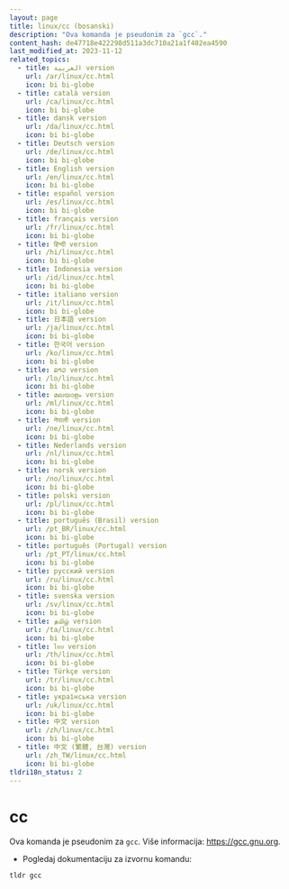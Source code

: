 ```yaml
---
layout: page
title: linux/cc (bosanski)
description: "Ova komanda je pseudonim za `gcc`."
content_hash: de47718e422298d511a3dc710a21a1f402ea4590
last_modified_at: 2023-11-12
related_topics:
  - title: العربية version
    url: /ar/linux/cc.html
    icon: bi bi-globe
  - title: català version
    url: /ca/linux/cc.html
    icon: bi bi-globe
  - title: dansk version
    url: /da/linux/cc.html
    icon: bi bi-globe
  - title: Deutsch version
    url: /de/linux/cc.html
    icon: bi bi-globe
  - title: English version
    url: /en/linux/cc.html
    icon: bi bi-globe
  - title: español version
    url: /es/linux/cc.html
    icon: bi bi-globe
  - title: français version
    url: /fr/linux/cc.html
    icon: bi bi-globe
  - title: हिन्दी version
    url: /hi/linux/cc.html
    icon: bi bi-globe
  - title: Indonesia version
    url: /id/linux/cc.html
    icon: bi bi-globe
  - title: italiano version
    url: /it/linux/cc.html
    icon: bi bi-globe
  - title: 日本語 version
    url: /ja/linux/cc.html
    icon: bi bi-globe
  - title: 한국어 version
    url: /ko/linux/cc.html
    icon: bi bi-globe
  - title: ລາວ version
    url: /lo/linux/cc.html
    icon: bi bi-globe
  - title: മലയാളം version
    url: /ml/linux/cc.html
    icon: bi bi-globe
  - title: नेपाली version
    url: /ne/linux/cc.html
    icon: bi bi-globe
  - title: Nederlands version
    url: /nl/linux/cc.html
    icon: bi bi-globe
  - title: norsk version
    url: /no/linux/cc.html
    icon: bi bi-globe
  - title: polski version
    url: /pl/linux/cc.html
    icon: bi bi-globe
  - title: português (Brasil) version
    url: /pt_BR/linux/cc.html
    icon: bi bi-globe
  - title: português (Portugal) version
    url: /pt_PT/linux/cc.html
    icon: bi bi-globe
  - title: русский version
    url: /ru/linux/cc.html
    icon: bi bi-globe
  - title: svenska version
    url: /sv/linux/cc.html
    icon: bi bi-globe
  - title: தமிழ் version
    url: /ta/linux/cc.html
    icon: bi bi-globe
  - title: ไทย version
    url: /th/linux/cc.html
    icon: bi bi-globe
  - title: Türkçe version
    url: /tr/linux/cc.html
    icon: bi bi-globe
  - title: українська version
    url: /uk/linux/cc.html
    icon: bi bi-globe
  - title: 中文 version
    url: /zh/linux/cc.html
    icon: bi bi-globe
  - title: 中文 (繁體, 台灣) version
    url: /zh_TW/linux/cc.html
    icon: bi bi-globe
tldri18n_status: 2
---
```

# cc

Ova komanda je pseudonim za `gcc`.
Više informacija: <https://gcc.gnu.org>.

- Pogledaj dokumentaciju za izvornu komandu:

`tldr gcc`
